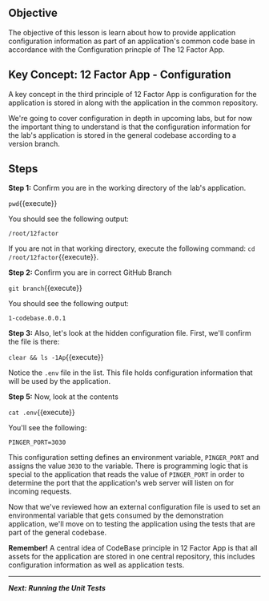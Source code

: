 ## Objective
The objective of this lesson is learn about how to provide application configuration information as part of an application's common code base in accordance with the Configuration princple of The 12 Factor App. 


## Key Concept: 12 Factor App - Configuration
A key concept in the third principle of 12 Factor App is configuration for the application is stored in along with the application in the common repository.

We're going to cover configuration in depth in upcoming labs, but for now the important thing to understand is that the configuration information for the lab's application is stored in the general codebase according to a version branch.


## Steps

**Step 1:** Confirm you are in the working directory of the lab's application.

`pwd`{{execute}}

You should see the following output:

`/root/12factor`

If you are not in that working directory, execute the following command: `cd /root/12factor`{{execute}}.

**Step 2:** Confirm you are in correct GitHub Branch

`git branch`{{execute}}

You should see the following output:

`1-codebase.0.0.1`

**Step 3:** Also, let's look at the hidden configuration file. First, we'll confirm the file is there: 

`clear && ls -1Ap`{{execute}}

Notice the `.env` file in the list. This file holds configuration information that will be used by the application.

**Step 5:** Now, look at the contents

`cat .env`{{execute}}

You'll see the following:

`PINGER_PORT=3030`

This configuration setting defines an environment variable, `PINGER_PORT` and assigns the value `3030` to the variable. There is programming logic that is special to the application that reads the value of `PINGER_PORT` in order to determine the port that the application's web server will listen on for incoming requests.

Now that we've reviewed how an external configuration file is used to set an environmental variable that gets consumed by the demonstration application, we'll move on to testing the application using the tests that are part of the general codebase.

**Remember!** A central idea of CodeBase principle in 12 Factor App is that all assets for the application are stored in one central repository, this includes configuration information as well as application tests.

---

***Next: Running the Unit Tests***
